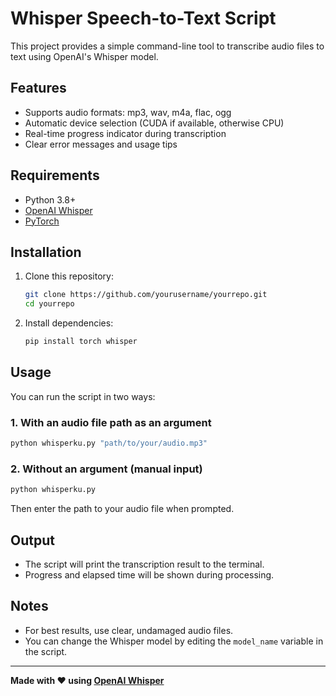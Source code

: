# Whisper Speech-to-Text Script

This project provides a simple command-line tool to transcribe audio files to text using OpenAI's Whisper model.

## Features
- Supports audio formats: mp3, wav, m4a, flac, ogg
- Automatic device selection (CUDA if available, otherwise CPU)
- Real-time progress indicator during transcription
- Clear error messages and usage tips

## Requirements
- Python 3.8+
- [OpenAI Whisper](https://github.com/openai/whisper)
- [PyTorch](https://pytorch.org/)

## Installation
1. Clone this repository:
   ```sh
   git clone https://github.com/yourusername/yourrepo.git
   cd yourrepo
   ```
2. Install dependencies:
   ```sh
   pip install torch whisper
   ```

## Usage
You can run the script in two ways:

### 1. With an audio file path as an argument
```sh
python whisperku.py "path/to/your/audio.mp3"
```

### 2. Without an argument (manual input)
```sh
python whisperku.py
```
Then enter the path to your audio file when prompted.

## Output
- The script will print the transcription result to the terminal.
- Progress and elapsed time will be shown during processing.

## Notes
- For best results, use clear, undamaged audio files.
- You can change the Whisper model by editing the `model_name` variable in the script.

---

**Made with ❤️ using [OpenAI Whisper](https://github.com/openai/whisper)** 